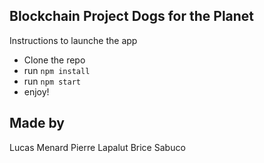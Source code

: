 ## Blockchain Project Dogs for the Planet

Instructions to launche the app
- Clone the repo
- run `npm install`
- run `npm start`
- enjoy!

## Made by
Lucas Menard
Pierre Lapalut
Brice Sabuco
